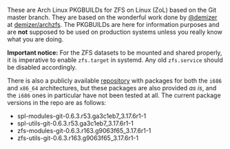 These are Arch Linux PKGBUILDs for ZFS on Linux (ZoL) based on the Git master branch. They are based on the wonderful work done by [@demizer](https://github.com/demizer) at [demizer/archzfs](https://github.com/demizer/archzfs). The PKGBUILDs are here for information purposes and are **not** supposed to be used on production systems unless you really know what you are doing.

**Important notice:** For the ZFS datasets to be mounted and shared properly, it is imperative to enable `zfs.target` in systemd. Any old `zfs.service` should be disabled accordingly.

There is also a publicly available [repository](http://kerberia.net/archlinux/repo/archzfs-git) with packages for both the `i686` and `x86_64` architectures, but these packages are also provided *as is*, and the `i686` ones in particular have not been tested at all. The current package versions in the repo are as follows:
* spl-modules-git-0.6.3.r53.ga3c1eb7_3.17.6r1-1
* spl-utils-git-0.6.3.r53.ga3c1eb7_3.17.6r1-1
* zfs-modules-git-0.6.3.r163.g9063f65_3.17.6r1-1
* zfs-utils-git-0.6.3.r163.g9063f65_3.17.6r1-1
